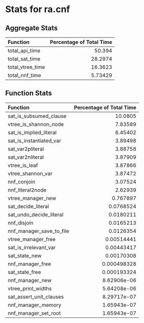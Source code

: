 # Stats for ra.cnf

## Aggregate Stats
| Function         |   Percentage of Total Time |
|:-----------------|---------------------------:|
| total_api_time   |                   50.394   |
| total_sat_time   |                   28.2974  |
| total_vtree_time |                   16.3623  |
| total_nnf_time   |                    5.73429 |

## Function Stats
| Function                 |   Percentage of Total Time |
|:-------------------------|---------------------------:|
| sat_is_subsumed_clause   |               10.0805      |
| vtree_is_shannon_node    |                7.83589     |
| sat_is_implied_literal   |                6.45402     |
| sat_is_instantiated_var  |                3.89498     |
| sat_var2pliteral         |                3.88758     |
| sat_var2nliteral         |                3.87909     |
| vtree_is_leaf            |                3.87866     |
| vtree_shannon_var        |                3.87472     |
| nnf_conjoin              |                3.07524     |
| nnf_literal2node         |                2.62939     |
| vtree_manager_new        |                0.767897    |
| sat_decide_literal       |                0.0768524   |
| sat_undo_decide_literal  |                0.0180211   |
| nnf_disjoin              |                0.0165213   |
| nnf_manager_save_to_file |                0.0126354   |
| vtree_manager_free       |                0.00514441  |
| sat_is_irrelevant_var    |                0.00443417  |
| sat_state_new            |                0.00170308  |
| nnf_manager_free         |                0.000498328 |
| sat_state_free           |                0.000193324 |
| nnf_manager_new          |                8.62906e-06 |
| vtree_print_widths       |                5.64208e-06 |
| sat_assert_unit_clauses  |                8.29717e-07 |
| nnf_manager_memory       |                1.65943e-07 |
| nnf_manager_set_root     |                1.65943e-07 |